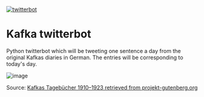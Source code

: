 [![twitterbot](https://github.com/hhnnhh/twitterbot/actions/workflows/python-app.yml/badge.svg)](https://github.com/hhnnhh/twitterbot/actions/workflows/python-app.yml)


# Kafka twitterbot

Python twitterbot which will be tweeting one sentence a day from the original Kafkas diaries in German. The entries will be corresponding to today's day.

![image](https://user-images.githubusercontent.com/32333241/179227177-c6da8a43-b07e-4991-b0e2-81087446a5f0.png)

Source: [Kafkas Tagebücher 1910–1923 retrieved from projekt-gutenberg.org](https://www.projekt-gutenberg.org/kafka/tagebuch/tagebuch.html)
